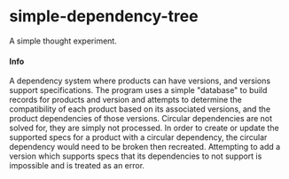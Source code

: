 # simple-dependency-tree
A simple thought experiment.

#### Info
A dependency system where products can have versions, and versions support specifications. The program uses a simple "database" to build records for products and version and attempts to determine the compatibility of each product based on its associated versions, and the product dependencies of those versions. Circular dependencies are not solved for, they are simply not processed. In order to create or update the supported specs for a product with a circular dependency, the circular dependency would need to be broken then recreated. Attempting to add a version which supports specs that its dependencies to not support is impossible and is treated as an error.
